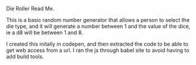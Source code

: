 Die Roller Read Me.

This is a basic random number generator that allows a person to select the die type, and it will generate a number between 1 and the value of the dice, ie a d8 will be between 1 and 8.

I created this initally in codepen, and then extracted the code to be able to get web access from a url.
I ran the js through babel site to avoid having to add build tools.
